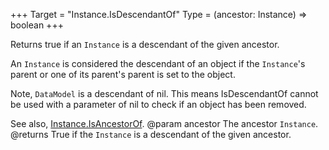 +++
Target = "Instance.IsDescendantOf"
Type = (ancestor: Instance) => boolean
+++

Returns true if an `Instance` is a descendant of the given ancestor.An `Instance` is considered the descendant of an object if the `Instance`'s parent or one of its parent's parent is set to the object.Note, `DataModel` is a descendant of nil. This means IsDescendantOf cannot be used with a parameter of nil to check if an object has been removed.See also, [Instance.IsAncestorOf](https://developer.roblox.com/api-reference/function/Instance/IsAncestorOf).@param ancestor The ancestor `Instance`.@returns True if the `Instance` is a descendant of the given ancestor.